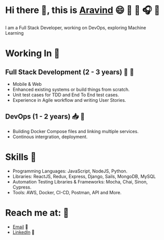 # Hi there 👋, this is [Aravind](https://www.linkedin.com/in/n-aravind/) :smile: :book: :pencil: :headphones: :pizza:

I am a Full Stack Developer, working on DevOps, exploring Machine Learning

# Working In :briefcase:

## Full Stack Development (2 - 3 years) :briefcase: :iphone:

- Mobile & Web
- Enhanced existing systems or build things from scratch.
- Unit test cases for TDD and End To End test cases.
- Experience in Agile workflow and writing User Stories.

## DevOps (1 - 2 years) :inbox_tray: :construction_worker:

- Building Docker Compose files and linking multiple services.
- Continous intergration, deployment.

# Skills :wrench:

- Programming Languages: JavaScript, NodeJS, Python.
- Libraries: ReactJS, Redux, Express, Django, Sails, MongoDB, MySQL
- Automation Testing Libraries & Frameworks: Mocha, Chai, Sinon, Cypress.
- Tools: AWS, Docker, CI-CD, Postman, API and More.

# Reach me at: :metal:

- [Email](mailto:n-Aravind@outlook.com) :email:
- [LinkedIn](https://www.linkedin.com/in/n-aravind/) :tea:

<!--
**Aravind-N-s/Aravind-N-s** is a ✨ _special_ ✨ repository because its `README.md` (this file) appears on your GitHub profile.

Here are some ideas to get you started:

- 🔭 I’m currently working on ...
- 🌱 I’m currently learning ...
- 👯 I’m looking to collaborate on ...
- 🤔 I’m looking for help with ...
- 💬 Ask me about ...
- 📫 How to reach me: ...
- 😄 Pronouns: ...
- ⚡ Fun fact: ...
  -->
